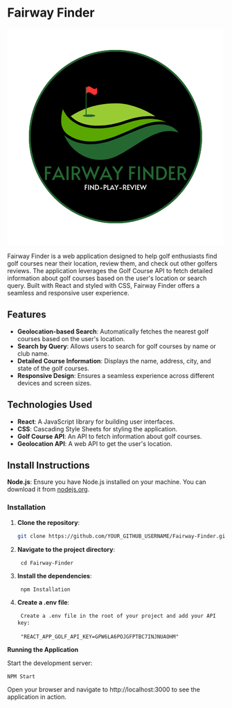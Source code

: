 # Fairway Finder

![Fairway Finder Logo](public/assets/ff-primary.png)

Fairway Finder is a web application designed to help golf enthusiasts find golf courses near their location, review them, and check out other golfers reviews. The application leverages the Golf Course API to fetch detailed information about golf courses based on the user's location or search query. Built with React and styled with CSS, Fairway Finder offers a seamless and responsive user experience.

## Features

- **Geolocation-based Search**: Automatically fetches the nearest golf courses based on the user's location.
- **Search by Query**: Allows users to search for golf courses by name or club name.
- **Detailed Course Information**: Displays the name, address, city, and state of the golf courses.
- **Responsive Design**: Ensures a seamless experience across different devices and screen sizes.

## Technologies Used

- **React**: A JavaScript library for building user interfaces.
- **CSS**: Cascading Style Sheets for styling the application.
- **Golf Course API**: An API to fetch information about golf courses.
- **Geolocation API**: A web API to get the user's location.

## Install Instructions

 **Node.js**: Ensure you have Node.js installed on your machine. You can download it from [nodejs.org](https://nodejs.org/).

### Installation

1. **Clone the repository**:

   ```sh
   git clone https://github.com/YOUR_GITHUB_USERNAME/Fairway-Finder.git

2. **Navigate to the project directory**:
        
        cd Fairway-Finder

3. **Install the dependencies**:
        
        npm Installation

4. **Create a .env file**:

        Create a .env file in the root of your project and add your API key:

        "REACT_APP_GOLF_API_KEY=GPW6LA6POJGFPTBC7INJNUAOHM"

**Running the Application**

Start the development server: 

    NPM Start

Open your browser and navigate to http://localhost:3000 to see the application in action.
